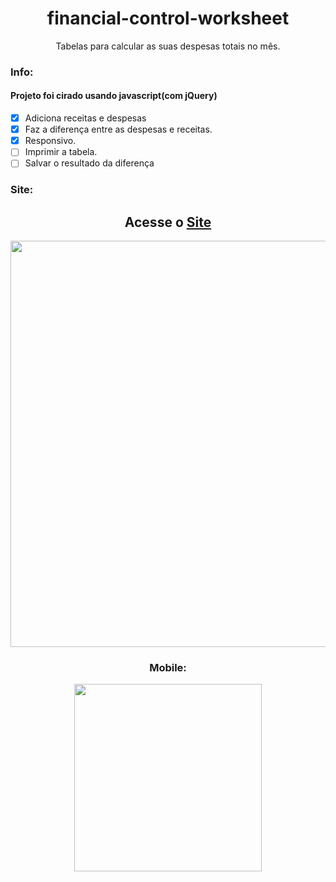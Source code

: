 <h1 align="center"> financial-control-worksheet </h1>
<p align="center">Tabelas para calcular as suas despesas totais no mês.</p>


<h3>Info:</h3>
<h4>Projeto foi cirado usando javascript(com jQuery)</h4>

- [x] Adiciona receitas e despesas
- [x] Faz a diferença entre as despesas e receitas.
- [x] Responsivo.
- [ ] Imprimir a tabela.
- [ ] Salvar o resultado da diferença

<h3>Site:</h3>
<section align="center">
<h2>Acesse o <a  href="https://thaylonhani.github.io/financial-control-worksheet/">Site</a></h2>
<img align="center" width=650px src="https://user-images.githubusercontent.com/97197486/206730055-9a9f8e5e-3a45-4889-a4ff-d6e46849a1d5.png"/>
<br/>
<h3>Mobile:</h3>
<img width=300px src="https://user-images.githubusercontent.com/97197486/206731209-6e43b3e7-8a35-4bf5-a246-51e7af63c163.png"/>
</section>
<br/>


